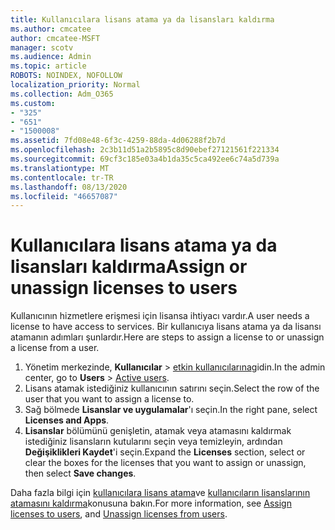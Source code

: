 ```yaml
---
title: Kullanıcılara lisans atama ya da lisansları kaldırma
ms.author: cmcatee
author: cmcatee-MSFT
manager: scotv
ms.audience: Admin
ms.topic: article
ROBOTS: NOINDEX, NOFOLLOW
localization_priority: Normal
ms.collection: Adm_O365
ms.custom:
- "325"
- "651"
- "1500008"
ms.assetid: 7fd08e48-6f3c-4259-88da-4d06288f2b7d
ms.openlocfilehash: 2c3b11d51a2b5895c8d90ebef27121561f221334
ms.sourcegitcommit: 69cf3c185e03a4b1da35c5ca492ee6c74a5d739a
ms.translationtype: MT
ms.contentlocale: tr-TR
ms.lasthandoff: 08/13/2020
ms.locfileid: "46657087"
---
```

# <a name="assign-or-unassign-licenses-to-users"></a><span data-ttu-id="13eca-102">Kullanıcılara lisans atama ya da lisansları kaldırma</span><span class="sxs-lookup"><span data-stu-id="13eca-102">Assign or unassign licenses to users</span></span>

<span data-ttu-id="13eca-103">Kullanıcının hizmetlere erişmesi için lisansa ihtiyacı vardır.</span><span class="sxs-lookup"><span data-stu-id="13eca-103">A user needs a license to have access to services.</span></span> <span data-ttu-id="13eca-104">Bir kullanıcıya lisans atama ya da lisansı atamanın adımları şunlardır.</span><span class="sxs-lookup"><span data-stu-id="13eca-104">Here are steps to assign a license to or unassign a license from a user.</span></span>
  
1. <span data-ttu-id="13eca-105">Yönetim merkezinde, **Kullanıcılar** \> [etkin kullanıcılarına](https://go.microsoft.com/fwlink/p/?linkid=834822)gidin.</span><span class="sxs-lookup"><span data-stu-id="13eca-105">In the admin center, go to **Users** \> [Active users](https://go.microsoft.com/fwlink/p/?linkid=834822).</span></span>
2. <span data-ttu-id="13eca-106">Lisans atamak istediğiniz kullanıcının satırını seçin.</span><span class="sxs-lookup"><span data-stu-id="13eca-106">Select the row of the user that you want to assign a license to.</span></span>
3. <span data-ttu-id="13eca-107">Sağ bölmede **Lisanslar ve uygulamalar**'ı seçin.</span><span class="sxs-lookup"><span data-stu-id="13eca-107">In the right pane, select **Licenses and Apps**.</span></span>
4. <span data-ttu-id="13eca-108">**Lisanslar** bölümünü genişletin, atamak veya atamasını kaldırmak istediğiniz lisansların kutularını seçin veya temizleyin, ardından **Değişiklikleri Kaydet**'i seçin.</span><span class="sxs-lookup"><span data-stu-id="13eca-108">Expand the **Licenses** section, select or clear the boxes for the licenses that you want to assign or unassign, then select **Save changes**.</span></span>

<span data-ttu-id="13eca-109">Daha fazla bilgi için [kullanıcılara lisans atama](https://docs.microsoft.com/microsoft-365/admin/manage/assign-licenses-to-users)ve [kullanıcıların lisanslarının atamasını kaldırma](https://docs.microsoft.com/microsoft-365/admin/manage/remove-licenses-from-users)konusuna bakın.</span><span class="sxs-lookup"><span data-stu-id="13eca-109">For more information, see [Assign licenses to users](https://docs.microsoft.com/microsoft-365/admin/manage/assign-licenses-to-users), and [Unassign licenses from users](https://docs.microsoft.com/microsoft-365/admin/manage/remove-licenses-from-users).</span></span>